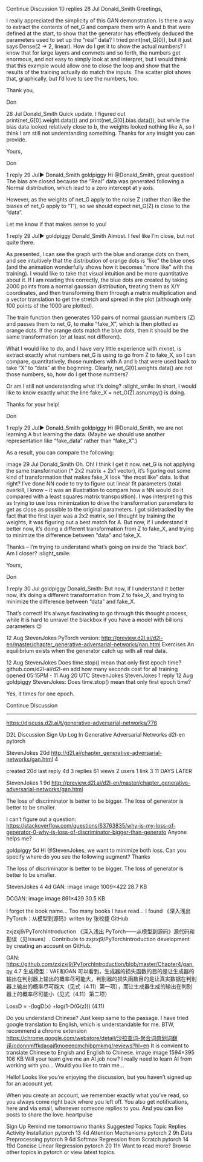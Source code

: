 

<!--
 * @version:
 * @Author:  StevenJokess https://github.com/StevenJokess
 * @Date: 2020-09-13 19:51:23
 * @LastEditors:  StevenJokess https://github.com/StevenJokess
 * @LastEditTime: 2020-09-13 21:52:05
 * @Description:
 * @TODO::
 * @Reference:
-->
Continue Discussion
10 replies
28 Jul
Donald_​​Smith
Greetings,

I really appreciated the simplicity of this GAN demonstration. Is there a way to extract the contents of net_G and compare them with A and b that were defined at the start, to show that the generator has effectively deduced the parameters used to set up the “real” data? I tried print(net_G[0]), but it just says Dense(2 -> 2, linear). How do I get it to show the actual numbers? I know that for large layers and convnets and so forth, the numbers get enormous, and not easy to simply look at and interpret, but I would think that this example would allow one to close the loop and show that the results of the training actually do match the inputs. The scatter plot shows that, graphically, but I’d love to see the numbers, too.

Thank you,

Don

28 Jul
Donald_​​Smith
Quick update. I figured out print(net_G[0].weight.data()) and print(net_G[0].bias.data()), but while the bias data looked relatively close to b, the weights looked nothing like A, so I think I am still not understanding something. Thanks for any insight you can provide.

Yours,

Don

1 reply
29 Jul▶ Donald_Smith
goldpiggy
Hi @Donald_Smith, great question! The bias are closed because the “Real” data was generated following a Normal distribution, which lead to a zero intercept at y axis.

However, as the weights of net_G apply to the noise Z (rather than like the biases of net_G apply to “1”), so we should expect net_G(Z) is close to the “data”.

Let me know if that makes sense to you!

1 reply
29 Jul▶ goldpiggy
Donald_​​Smith
Almost. I feel like I’m close, but not quite there.

As presented, I can see the graph with the blue and orange dots on them, and see intuitively that the distribution of orange dots is “like” the blue ones (and the animation wonderfully shows how it becomes “more like” with the training). I would like to take that visual intuition and be more quantitative about it. If I am reading this correctly, the blue dots are created by taking 2000 points from a normal gaussian distribution, treating them as X/Y coordinates, and then transforming them through a matrix multiplication and a vector translation to get the stretch and spread in the plot (although only 100 points of the 1000 are plotted).

The train function then generates 100 pairs of normal gaussian numbers (Z) and passes them to net_G, to make “fake_X”, which is then plotted as orange dots. If the orange dots match the blue dots, then it should be the same transformation (or at least not different).

What I would like to do, and I have very little experience with mxnet, is extract exactly what numbers net_G is using to go from Z to fake_X, so I can compare, quantitatively, those numbers with A and b that were used back to take “X” to “data” at the beginning. Clearly, net_G[0].weights.data() are not those numbers, so, how do I get those numbers?

Or am I still not understanding what it’s doing? :slight_smile: In short, I would like to know exactly what the line fake_X = net_G(Z).asnumpy() is doing.

Thanks for your help!

Don

1 reply
29 Jul▶ Donald_Smith
goldpiggy
Hi @Donald_Smith, we are not learning A but learning the data. (Maybe we should use another representation like “fake_data” rather than “fake_X”.)

As a result, you can compare the following:

image
29 Jul
Donald_​​Smith
Oh. Oh! I think I get it now. net_G is not applying the same transformation (* 2x2 matrix + 2x1 vector), it’s figuring out some kind of transformation that makes fake_X look “the most like” data. Is that right? I’ve done NN code to try to figure out linear fit parameters (total overkill, I know – it was an illustration to compare how a NN would do it compared with a least squares matrix transposition). I was interpreting this as trying to use loss minimization to drive the transformation parameters to get as close as possible to the original parameters. I got sidetracked by the fact that the first layer was a 2x2 matrix, so I thought by training the weights, it was figuring out a best match for A. But now, if I understand it better now, it’s doing a different transformation from Z to fake_X, and trying to minimize the difference between “data” and fake_X.

Thanks – I’m trying to understand what’s going on inside the “black box”. Am I closer? :slight_smile:

Yours,

Don

1 reply
30 Jul
goldpiggy
 Donald_Smith:
But now, if I understand it better now, it’s doing a different transformation from Z to fake_X, and trying to minimize the difference between “data” and fake_X.

That’s correct! It’s always fascinating to go through this thought process, while it is hard to unravel the blackbox if you have a model with billions parameters :wink:

12 Aug
Steven​Jokes
PyTorch version: http://preview.d2l.ai/d2l-en/master/chapter_generative-adversarial-networks/gan.html
Exercises
An equilibrium exists when the generator catch up with all real data.

12 Aug
Steven​Jokes
Does time.stop() mean that only first epoch time?
github.com/d2l-ai/d2l-en
add how many seconds cost for all training
opened 05:15PM - 11 Aug 20 UTC
StevenJokes StevenJokes
1 reply
12 Aug
goldpiggy
 StevenJokes:
Does time.stop() mean that only first epoch time?

Yes, it times for one epoch.

Continue Discussion

---

https://discuss.d2l.ai/t/generative-adversarial-networks/776

D2L Discussion
Sign Up
Log In
Generative Adversarial Networks
d2l-en
pytorch

StevenJokes
20d
http://d2l.ai/chapter_generative-adversarial-networks/gan.html 4




created
20d
last reply
4d
3
replies
61
views
2
users
1
link
3
11 DAYS LATER

StevenJokes
1
9d
http://preview.d2l.ai/d2l-en/master/chapter_generative-adversarial-networks/gan.html

The loss of discriminator is better to be bigger.
The loss of generator is better to be smaller.

I can’t figure out a question: https://stackoverflow.com/questions/63763835/why-is-my-loss-of-generator-0-why-is-loss-of-discriminator-bigger-than-generato
Anyone helps me?




goldpiggy
5d
Hi @StevenJokes, we want to minimize both loss. Can you specify where do you see the following augment? Thanks

The loss of discriminator is better to be bigger.
The loss of generator is better to be smaller.




StevenJokes
4
4d
GAN:
image
image
1009×422 28.7 KB

DCGAN:
image
image
891×429 30.5 KB

I forgot the book name… Too many books I have read…
I found 《深入浅出PyTorch：从模型到源码》writen by 张校捷
 GitHub

zxjzxj9/PyTorchIntroduction
《深入浅出 PyTorch——从模型到源码》源代码和勘误（见Issues）. Contribute to zxjzxj9/PyTorchIntroduction development by creating an account on GitHub.


GAN: https://github.com/zxjzxj9/PyTorchIntroduction/blob/master/Chapter4/gan.py
4.7 生成模型：VAE和GAN
可以看到，生成器的损失函数的目的是让生成器的输出在判别器上输出的概率尽可能大，判别器的损失函数目的是让真实数据在判别器上输出的概率尽可能大（见式（4.11）第一项），而让生成器生成的输出在判别器上的概率尽可能小（见式（4.11）第二项）

LossD = -(logD(x) +log(1-D(G(z))) (4.11)

Do you understand Chinese? Just keep same to the passage.
I have tried google translation to English, which is understandable for me.
BTW, recommend a chrome extension https://chrome.google.com/webstore/detail/沙拉查词-聚合词典划词翻译/cdonnmffkdaoajfknoeeecmchibpmkmg/reviews?hl=en
It is convient to translate Chinese to Engish and English to Chinese.
image
image
1594×395 106 KB
Will your team give me an AI job now?
I really need to learn AI from working with you…
Would you like to train me…



Hello! Looks like you’re enjoying the discussion, but you haven’t signed up for an account yet.

When you create an account, we remember exactly what you’ve read, so you always come right back where you left off. You also get notifications, here and via email, whenever someone replies to you. And you can like posts to share the love. heartpulse

Sign Up Remind me tomorrowno thanks
Suggested Topics
Topic	Replies	Activity
Installation
pytorch
13	4d
Attention Mechanisms
pytorch
2	9h
Data Preprocessing
pytorch
9	6d
Softmax Regression from Scratch
pytorch
14	19d
Concise Linear Regression
pytorch
20	11h
Want to read more? Browse other topics in
pytorch
 or view latest topics.
